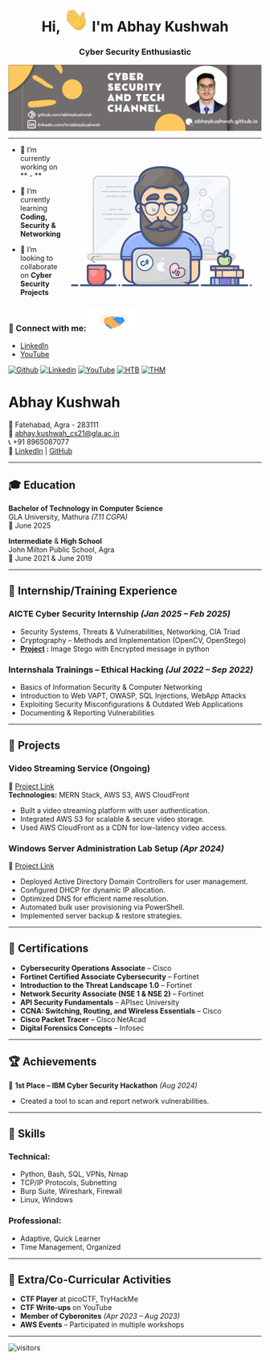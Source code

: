 <h1 align="center">Hi, <img src = "src/wave.gif" width = 50px> I'm Abhay Kushwah</h1>
<h3 align="center">Cyber Security Enthusiastic</h3>
<img align="center" alt="YouTube-Banner" src="https://github.com/Abhaykushwah/abhaykushwah/blob/main/src/youtube-banner2.jpg">
<hr>
<img align="right" alt="Coding" width="400" src="https://github.com/Abhaykushwah/abhaykushwah/blob/main/src/coding.gif"> 

- 🔭 I’m currently working on ** - **  

- 🌱 I’m currently learning **Coding, Security & Networking**
 
- 👯 I’m looking to collaborate on **Cyber Security Projects**

<p align='center'>
</p>
<h3 align="left">🚀 Connect with me: <img src='src/handshake.gif' width="100px"> </h3>
<p align="left">

- [LinkedIn](https://www.linkedin.com/in/abhaykushwah/)
- [YouTube](https://www.youtube.com/@abhaykushwah)
</p>

<!-- [![Portfolio](https://img.shields.io/badge/-Anishka%20Shukla-02032e?style=flat&logo=gnu-bash&logoColor=white)](https://abhaykushwah.com) -->
<!-- [![AS Security](https://img.shields.io/badge/-AS%20Security-11c28a?style=flat&logo=powershell&logoColor=white)](https://abhaykushwah.github.io) -->
[![Github](https://img.shields.io/badge/-Github-000000?style=flat&logo=Github&logoColor=white)](https://github.com/abhaykushwah)
[![Linkedin](https://img.shields.io/badge/-LinkedIn-0e76a8?style=flat&logo=Linkedin&logoColor=white)](https://linkedin.com/in/abhaykushwah)
[![YouTube](https://img.shields.io/badge/-YouTube-FC2503?style=flat&logo=YouTube&logoColor=white)](https://www.youtube.com/@abhaykushwah)
[![HTB](https://img.shields.io/badge/-HackTheBox-000000?style=flat&logo=codesandbox&logoColor=9FEF00)](https://app.hackthebox.com/profile/463566)
[![THM](https://img.shields.io/badge/-TryHackMe-gray?style=flat&logo=icloud&logoColor=white)](https://tryhackme.com/p/Abhayh1)

<!--
<h3 align="left">Languages and Tools:</h3>
<p align="left"> <a href="https://www.gnu.org/software/bash/" target="_blank" rel="noreferrer"> <img src="https://www.vectorlogo.zone/logos/gnu_bash/gnu_bash-icon.svg" alt="bash" width="40" height="40"/> </a> <a href="https://www.python.org//" target="_blank" rel="noreferrer"> <img src="https://raw.githubusercontent.com/devicons/devicon/master/icons/python/python-original.svg" alt="python" width="40" height="40"/> </a> <a href="https://www.cprogramming.com/" target="_blank" rel="noreferrer"> <img src="https://raw.githubusercontent.com/devicons/devicon/master/icons/c/c-original.svg" alt="c" width="40" height="40"/> </a> <a href="https://git-scm.com/" target="_blank" rel="noreferrer"> <img src="https://www.vectorlogo.zone/logos/git-scm/git-scm-icon.svg" alt="git" width="40" height="40"/> </a> <a href="https://www.w3.org/html/" target="_blank" rel="noreferrer"> <img src="https://raw.githubusercontent.com/devicons/devicon/master/icons/html5/html5-original-wordmark.svg" alt="html5" width="40" height="40"/> </a>  <a href="https://www.linux.org/" target="_blank" rel="noreferrer"> <img src="https://raw.githubusercontent.com/devicons/devicon/master/icons/linux/linux-original.svg" alt="linux" width="40" height="40"/> </a> <a href="https://www.php.net" target="_blank" rel="noreferrer"> <img src="https://raw.githubusercontent.com/devicons/devicon/master/icons/php/php-original.svg" alt="php" width="40" height="40"/> </a> <a href="https://www.mysql.com/" target="_blank" rel="noreferrer"> <img src="https://raw.githubusercontent.com/devicons/devicon/master/icons/mysql/mysql-original-wordmark.svg" alt="mysql" width="40" height="40"/> </a></p>
-->

# Abhay Kushwah

📍 Fatehabad, Agra - 283111  
📧 [abhay.kushwah_cs21@gla.ac.in](mailto:abhay.kushwah_cs21@gla.ac.in)  
📞 +91 8965087077  
🔗 [LinkedIn](https://www.linkedin.com/in/abhaykushwah/) | [GitHub](https://www.github.com/abhaykushwah/)  

---

## 🎓 Education

**Bachelor of Technology in Computer Science**  
GLA University, Mathura *(7.11 CGPA)*  
📅 June 2025  

**Intermediate** & **High School**  
John Milton Public School, Agra  
📅 June 2021 &  June 2019

---

## 💼 Internship/Training Experience

### **AICTE Cyber Security Internship** *(Jan 2025 – Feb 2025)*  
- Security Systems, Threats & Vulnerabilities, Networking, CIA Triad
- Cryptography – Methods and Implementation (OpenCV, OpenStego)
- **[Project](https://github.com/Abhaykushwah/Secure-Data-Hiding-in-Image-Using-Steganography) :** Image Stego with Encrypted message in python

### **Internshala Trainings – Ethical Hacking** *(Jul 2022 – Sep 2022)*  
- Basics of Information Security & Computer Networking
- Introduction to Web VAPT, OWASP, SQL Injections, WebApp Attacks
- Exploiting Security Misconfigurations & Outdated Web Applications
- Documenting & Reporting Vulnerabilities

---

## 🚀 Projects

### **Video Streaming Service (Ongoing)**  
🔗 [Project Link](https://github.com/deepak-gurjar07/video-streaming-aws)  
**Technologies:** MERN Stack, AWS S3, AWS CloudFront  
- Built a video streaming platform with user authentication.
- Integrated AWS S3 for scalable & secure video storage.
- Used AWS CloudFront as a CDN for low-latency video access.

### **Windows Server Administration Lab Setup** *(Apr 2024)*  
🔗 [Project Link](#)  
- Deployed Active Directory Domain Controllers for user management.
- Configured DHCP for dynamic IP allocation.
- Optimized DNS for efficient name resolution.
- Automated bulk user provisioning via PowerShell.
- Implemented server backup & restore strategies.

---

## 📜 Certifications

- **Cybersecurity Operations Associate** – Cisco
- **Fortinet Certified Associate Cybersecurity** – Fortinet
- **Introduction to the Threat Landscape 1.0** – Fortinet
- **Network Security Associate (NSE 1 & NSE 2)** – Fortinet
- **API Security Fundamentals** – APIsec University
- **CCNA: Switching, Routing, and Wireless Essentials** – Cisco
- **Cisco Packet Tracer** – Cisco NetAcad
- **Digital Forensics Concepts** – Infosec

---

## 🏆 Achievements

🏅 **1st Place – IBM Cyber Security Hackathon** *(Aug 2024)*  
  - Created a tool to scan and report network vulnerabilities.

---

## 🔧 Skills

### **Technical:**
- Python, Bash, SQL, VPNs, Nmap
- TCP/IP Protocols, Subnetting
- Burp Suite, Wireshark, Firewall
- Linux, Windows

### **Professional:**
- Adaptive, Quick Learner
- Time Management, Organized

---

## 🎯 Extra/Co-Curricular Activities

- **CTF Player** at picoCTF, TryHackMe
- **CTF Write-ups** on YouTube
- **Member of Cyberonites** *(Apr 2023 – Aug 2023)*
- **AWS Events** – Participated in multiple workshops

---
![visitors](https://komarev.com/ghpvc/?username=abhaykushwah)

<!--
<p>
<img align="left" src="https://github-readme-stats.vercel.app/api/top-langs?username=abhaykushwah&show_icons=true&locale=en&layout=compact" alt="abhaykushwah" />
</p>
<p>&nbsp;<img align="center" src="https://github-readme-stats.vercel.app/api?username=abhaykushwah&show_icons=true&locale=en" alt="abhaykushwah" /></p>
<p><img align="center" src="https://github-readme-streak-stats.herokuapp.com/?user=abhaykushwah&" alt="abhaykushwah" /></p> -->
